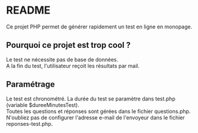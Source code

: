 # README

Ce projet PHP permet de générer rapidement un test en ligne en monopage.

## Pourquoi ce projet est trop cool ?

Le test ne nécessite pas de base de données.  
A la fin du test, l'utilisateur reçoit les résultats par mail.

## Paramétrage

Le test est chronométré. La durée du test se paramètre dans test.php (variable $dureeMinutesTest).  
Toutes les questions et réponses sont gérées dans le fichier questions.php.
N'oubliez pas de configurer l'adresse e-mail de l'envoyeur dans le fichier reponses-test.php.
